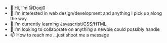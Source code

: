 - 👋 Hi, I’m @Doej0
- 👀 I’m interested in web design/development and anything I pick up along the way
- 🌱 I’m currently learning Javascript/CSS/HTML  
- 💞️ I’m looking to collaborate on anything a newbie could possibly handle
- 📫 How to reach me ...just shoot me a message

<!---
Doej0/Doej0 is a ✨ special ✨ repository because its `README.md` (this file) appears on your GitHub profile.
You can click the Preview link to take a look at your changes.
--->
